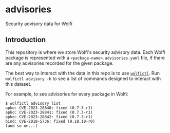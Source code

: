 # advisories

Security advisory data for Wolfi

## Introduction

This repository is where we store Wolfi's security advisory data. Each Wolfi package is represented with a `<package-name>.advisories.yaml` file, if there are any advisories recorded for the given package.

The best way to interact with the data in this repo is to use [`wolfictl`](https://github.com/wolfi-dev/wolfictl). Run `wolfictl advisory -h` to see a list of commands designed to interact with this dataset.

For example, to see advisories for every package in Wolfi:

```console
$ wolfictl advisory list
apko: CVE-2023-28840: fixed (0.7.3-r1)
apko: CVE-2023-28841: fixed (0.7.3-r1)
apko: CVE-2023-28842: fixed (0.7.3-r1)
bind: CVE-2018-5736: fixed (9.18.10-r0)
(and so on...)
```
